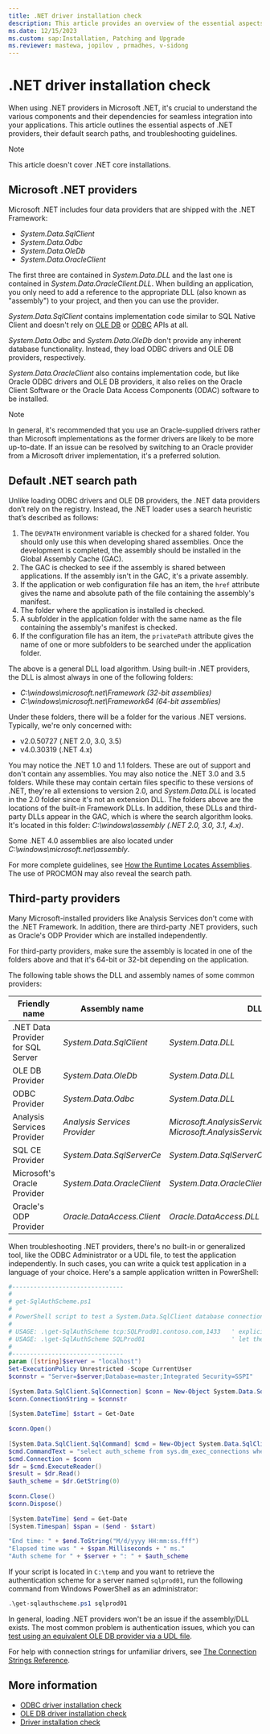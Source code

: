 ```yaml
---
title: .NET driver installation check
description: This article provides an overview of the essential aspects of .NET providers, their default search paths, and troubleshooting guidelines.
ms.date: 12/15/2023
ms.custom: sap:Installation, Patching and Upgrade
ms.reviewer: mastewa, jopilov , prmadhes, v-sidong
---
```

# .NET driver installation check

When using .NET providers in Microsoft .NET, it's crucial to understand the various components and their dependencies for seamless integration into your applications. This article outlines the essential aspects of .NET providers, their default search paths, and troubleshooting guidelines.

> [!NOTE]
> This article doesn't cover .NET core installations.

## Microsoft .NET providers

Microsoft .NET includes four data providers that are shipped with the .NET Framework:

- *System.Data.SqlClient*
- *System.Data.Odbc*
- *System.Data.OleDb*
- *System.Data.OracleClient*

The first three are contained in *System.Data.DLL* and the last one is contained in *System.Data.OracleClient.DLL*. When building an application, you only need to add a reference to the appropriate DLL (also known as "assembly") to your project, and then you can use the provider.

*System.Data.SqlClient* contains implementation code similar to SQL Native Client and doesn't rely on [OLE DB](/cpp/data/oledb/ole-db-programming-overview) or [ODBC](/sql/odbc/reference/syntax/odbc-api-reference) APIs at all.

*System.Data.Odbc* and *System.Data.OleDb* don't provide any inherent database functionality. Instead, they load ODBC drivers and OLE DB providers, respectively.

*System.Data.OracleClient* also contains implementation code, but like Oracle ODBC drivers and OLE DB providers, it also relies on the Oracle Client Software or the Oracle Data Access Components (ODAC) software to be installed.

> [!NOTE]
> In general, it's recommended that you use an Oracle-supplied drivers rather than Microsoft implementations as the former drivers are likely to be more up-to-date. If an issue can be resolved by switching to an Oracle provider from a Microsoft driver implementation, it's a preferred solution.

## Default .NET search path

Unlike loading ODBC drivers and OLE DB providers, the .NET data providers don’t rely on the registry. Instead, the .NET loader uses a search heuristic that’s described as follows:

1. The `DEVPATH` environment variable is checked for a shared folder. You should only use this when developing shared assemblies. Once the development is completed, the assembly should be installed in the Global Assembly Cache (GAC).
1. The GAC is checked to see if the assembly is shared between applications. If the assembly isn't in the GAC, it's a private assembly.
1. If the application or web configuration file has an item, the `href` attribute gives the name and absolute path of the file containing the assembly's manifest.
1. The folder where the application is installed is checked.
1. A subfolder in the application folder with the same name as the file containing the assembly's manifest is checked.
1. If the configuration file has an item, the `privatePath` attribute gives the name of one or more subfolders to be searched under the application folder.

The above is a general DLL load algorithm. Using built-in .NET providers, the DLL is almost always in one of the following folders:

- *C:\windows\microsoft.net\Framework (32-bit assemblies)*
- *C:\windows\microsoft.net\Framework64 (64-bit assemblies)*

Under these folders, there will be a folder for the various .NET versions. Typically, we're only concerned with:

- v2.0.50727 (.NET 2.0, 3.0, 3.5)
- v4.0.30319 (.NET 4.x)

You may notice the .NET 1.0 and 1.1 folders. These are out of support and don't contain any assemblies. You may also notice the .NET 3.0 and 3.5 folders. While these may contain certain files specific to these versions of .NET, they're all extensions to version 2.0, and *System.Data.DLL* is located in the 2.0 folder since it's not an extension DLL. The folders above are the locations of the built-in Framework DLLs. In addition, these DLLs and third-party DLLs appear in the GAC, which is where the search algorithm looks. It's located in this folder: *C:\windows\assembly (.NET 2.0, 3.0, 3.1, 4.x)*.

Some .NET 4.0 assemblies are also located under *C:\windows\microsoft.net\assembly*.

For more complete guidelines, see [How the Runtime Locates Assemblies](/dotnet/framework/deployment/how-the-runtime-locates-assemblies). The use of PROCMON may also reveal the search path.

## Third-party providers

Many Microsoft-installed providers like Analysis Services don't come with the .NET Framework. In addition, there are third-party .NET providers, such as Oracle's ODP Provider which are installed independently.


For third-party providers, make sure the assembly is located in one of the folders above and that it's 64-bit or 32-bit depending on the application.

The following table shows the DLL and assembly names of some common providers:

|Friendly name|Assembly name|DLL|
|-|-|-|
|.NET Data Provider for SQL Server|*System.Data.SqlClient*|*System.Data.DLL*|
|OLE DB Provider|*System.Data.OleDb*|*System.Data.DLL*|
|ODBC Provider|*System.Data.Odbc*|*System.Data.DLL*|
|Analysis Services Provider|*Analysis Services Provider*|*Microsoft.AnalysisServices.AdomdClient*	*Microsoft.AnalysisServices.AdomdClient.DLL*|
|SQL CE Provider|*System.Data.SqlServerCe*|*System.Data.SqlServerCe.DLL*|
|Microsoft's Oracle Provider|*System.Data.OracleClient*|*System.Data.OracleClient.DLL*|
|Oracle's ODP Provider|*Oracle.DataAccess.Client*|*Oracle.DataAccess.DLL*|

When troubleshooting .NET providers, there's no built-in or generalized tool, like the ODBC Administrator or a UDL file, to test the application independently. In such cases, you can write a quick test application in a language of your choice. Here's a sample application written in PowerShell:

```powershell
#------------------------------- 
# 
# get-SqlAuthScheme.ps1 
# 
# PowerShell script to test a System.Data.SqlClient database connection
#
# USAGE: .\get-SqlAuthScheme tcp:SQLProd01.contoso.com,1433   ' explicitly specify DNS suffix, protocol, and port # ('tcp' must be lower case)
# USAGE: .\get-SqlAuthScheme SQLProd01                        ' let the driver figure out the DNS suffix, protocol, and port #
# 
#------------------------------- 
param ([string]$server = "localhost")
Set-ExecutionPolicy Unrestricted -Scope CurrentUser
$connstr = "Server=$server;Database=master;Integrated Security=SSPI" 
 
[System.Data.SqlClient.SqlConnection] $conn = New-Object System.Data.SqlClient.SqlConnection 
$conn.ConnectionString = $connstr 
 
[System.DateTime] $start = Get-Date 
 
$conn.Open() 
 
[System.Data.SqlClient.SqlCommand] $cmd = New-Object System.Data.SqlClient.SqlCommand 
$cmd.CommandText = "select auth_scheme from sys.dm_exec_connections where session_id=@@spid" 
$cmd.Connection = $conn 
$dr = $cmd.ExecuteReader() 
$result = $dr.Read() 
$auth_scheme = $dr.GetString(0) 
 
$conn.Close() 
$conn.Dispose() 
 
[System.DateTime] $end = Get-Date 
[System.Timespan] $span = ($end - $start) 
 
"End time: " + $end.ToString("M/d/yyyy HH:mm:ss.fff")  
"Elapsed time was " + $span.Milliseconds + " ms." 
"Auth scheme for " + $server + ": " + $auth_scheme
```

If your script is located in `C:\temp` and you want to retrieve the authentication scheme for a server named `sqlprod01`, run the following command from Windows PowerShell as an administrator:

```powershell
.\get-sqlauthscheme.ps1 sqlprod01
```


In general, loading .NET providers won't be an issue if the assembly/DLL exists. The most common problem is authentication issues, which you can [test using an equivalent OLE DB provider via a UDL file](/sql/database-engine/connect/test-oledb-connectivity-use-udl-file).

For help with connection strings for unfamiliar drivers, see [The Connection Strings Reference](https://www.connectionstrings.com/).

## More information

- [ODBC driver installation check](odbc-driver-install-checking.md)
- [OLE DB driver installation check](oledb-driver-install-check.md)
- [Driver installation check](driver-install-checking.md)
